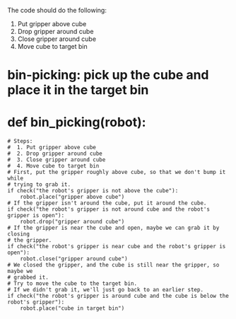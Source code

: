 

The code should do the following:

1. Put gripper above cube
2. Drop gripper around cube
3. Close gripper around cube
4. Move cube to target bin

# bin-picking: pick up the cube and place it in the target bin
# def bin_picking(robot):
    # Steps:
    #  1. Put gripper above cube
    #  2. Drop gripper around cube
    #  3. Close gripper around cube
    #  4. Move cube to target bin
    # First, put the gripper roughly above cube, so that we don't bump it while
    # trying to grab it.
    if check("the robot's gripper is not above the cube"):
        robot.place("gripper above cube")
    # If the gripper isn't around the cube, put it around the cube.
    if check("the robot's gripper is not around cube and the robot's gripper is open"):
        robot.drop("gripper around cube")
    # If the gripper is near the cube and open, maybe we can grab it by closing
    # the gripper.
    if check("the robot's gripper is near cube and the robot's gripper is open"):
        robot.close("gripper around cube")
    # We closed the gripper, and the cube is still near the gripper, so maybe we
    # grabbed it.
    # Try to move the cube to the target bin.
    # If we didn't grab it, we'll just go back to an earlier step.
    if check("the robot's gripper is around cube and the cube is below the robot's gripper"):
        robot.place("cube in target bin")